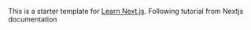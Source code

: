This is a starter template for [Learn Next.js](https://nextjs.org/learn).
Following tutorial from Nextjs documentation